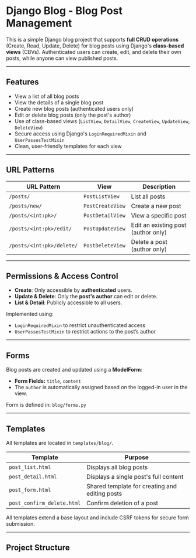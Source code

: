 

#  Django Blog - Blog Post Management

This is a simple Django blog project that supports **full CRUD operations** (Create, Read, Update, Delete) for blog posts using Django's **class-based views** (CBVs). Authenticated users can create, edit, and delete their own posts, while anyone can view published posts.

---

##  Features

-  View a list of all blog posts
-  View the details of a single blog post
-  Create new blog posts (authenticated users only)
-  Edit or delete blog posts (only the post's author)
-  Use of class-based views (`ListView`, `DetailView`, `CreateView`, `UpdateView`, `DeleteView`)
-  Secure access using Django's `LoginRequiredMixin` and `UserPassesTestMixin`
-  Clean, user-friendly templates for each view

---

##  URL Patterns

| URL Pattern | View | Description |
|-------------|------|-------------|
| `/posts/` | `PostListView` | List all posts |
| `/posts/new/` | `PostCreateView` | Create a new post |
| `/posts/<int:pk>/` | `PostDetailView` | View a specific post |
| `/posts/<int:pk>/edit/` | `PostUpdateView` | Edit an existing post (author only) |
| `/posts/<int:pk>/delete/` | `PostDeleteView` | Delete a post (author only) |

---

##  Permissions & Access Control

-  **Create**: Only accessible by **authenticated** users.
-  **Update & Delete**: Only the **post's author** can edit or delete.
-  **List & Detail**: Publicly accessible to all users.

Implemented using:
- `LoginRequiredMixin` to restrict unauthenticated access
- `UserPassesTestMixin` to restrict actions to the post’s author

---

##  Forms

Blog posts are created and updated using a **ModelForm**:

- **Form Fields:** `title`, `content`
- The `author` is automatically assigned based on the logged-in user in the view.

Form is defined in: `blog/forms.py`

---

##  Templates

All templates are located in `templates/blog/`.

| Template | Purpose |
|----------|---------|
| `post_list.html` | Displays all blog posts |
| `post_detail.html` | Displays a single post's full content |
| `post_form.html` | Shared template for creating and editing posts |
| `post_confirm_delete.html` | Confirm deletion of a post |

All templates extend a base layout and include CSRF tokens for secure form submission.

---

##  Project Structure
